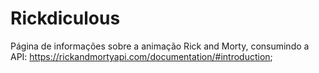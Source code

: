 # Rickdiculous

Página de informações sobre a animação Rick and Morty, consumindo a API: https://rickandmortyapi.com/documentation/#introduction;


